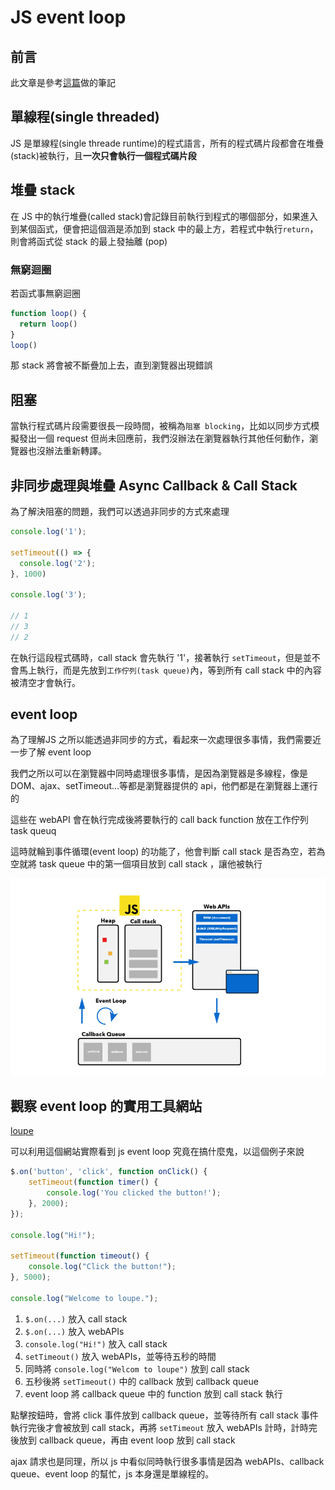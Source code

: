 # JS event loop
## 前言
此文章是參考[這篇](https://pjchender.dev/javascript/js-event-loop-stack-queue/)做的筆記

## 單線程(single threaded)
JS 是單線程(single threade runtime)的程式語言，所有的程式碼片段都會在堆疊(stack)被執行，且**一次只會執行一個程式碼片段**

## 堆疊 stack
在 JS 中的執行堆疊(called stack)會記錄目前執行到程式的哪個部分，如果進入到某個函式，便會把這個涵是添加到 stack 中的最上方，若程式中執行`return`，則會將函式從 stack 的最上發抽離 (pop)

### 無窮迴圈
若函式事無窮迴圈
```js
function loop() {
  return loop()
}
loop()
```
那 stack 將會被不斷疊加上去，直到瀏覽器出現錯誤

## 阻塞
當執行程式碼片段需要很長一段時間，被稱為`阻塞 blocking`，比如以同步方式模擬發出一個 request 但尚未回應前，我們沒辦法在瀏覽器執行其他任何動作，瀏覽器也沒辦法重新轉譯。

## 非同步處理與堆疊 Async Callback & Call Stack
為了解決阻塞的問題，我們可以透過非同步的方式來處理
```js
console.log('1');

setTimeout(() => {
  console.log('2');
}, 1000)

console.log('3');

// 1
// 3
// 2
```
在執行這段程式碼時，call stack 會先執行 '1'，接著執行 `setTimeout`，但是並不會馬上執行，而是先放到`工作佇列(task queue)`內，等到所有 call stack 中的內容被清空才會執行。

## event loop
為了理解JS 之所以能透過非同步的方式，看起來一次處理很多事情，我們需要近一步了解 event loop  

我們之所以可以在瀏覽器中同時處理很多事情，是因為瀏覽器是多線程，像是 DOM、ajax、setTimeout...等都是瀏覽器提供的 api，他們都是在瀏覽器上運行的

這些在 webAPI 會在執行完成後將要執行的 call back function 放在工作佇列 task queuq

這時就輪到事件循環(event loop) 的功能了，他會判斷 call stack 是否為空，若為空就將 task queue 中的第一個項目放到 call stack ，讓他被執行

![imgae](./js-event-loop-explained.png)

## 觀察 event loop 的實用工具網站
[loupe](http://latentflip.com/loupe/?code=JC5vbignYnV0dG9uJywgJ2NsaWNrJywgZnVuY3Rpb24gb25DbGljaygpIHsKICAgIHNldFRpbWVvdXQoZnVuY3Rpb24gdGltZXIoKSB7CiAgICAgICAgY29uc29sZS5sb2coJ1lvdSBjbGlja2VkIHRoZSBidXR0b24hJyk7ICAgIAogICAgfSwgMjAwMCk7Cn0pOwoKY29uc29sZS5sb2coIkhpISIpOwoKc2V0VGltZW91dChmdW5jdGlvbiB0aW1lb3V0KCkgewogICAgY29uc29sZS5sb2coIkNsaWNrIHRoZSBidXR0b24hIik7Cn0sIDUwMDApOwoKY29uc29sZS5sb2coIldlbGNvbWUgdG8gbG91cGUuIik7!!!PGJ1dHRvbj5DbGljayBtZSE8L2J1dHRvbj4%3D)

可以利用這個網站實際看到 js event loop 究竟在搞什麼鬼，以這個例子來說
```js
$.on('button', 'click', function onClick() {
    setTimeout(function timer() {
        console.log('You clicked the button!');    
    }, 2000);
});

console.log("Hi!");

setTimeout(function timeout() {
    console.log("Click the button!");
}, 5000);

console.log("Welcome to loupe.");
```
1. `$.on(...)` 放入 call stack
2. `$.on(...)` 放入 webAPIs
3. `console.log("Hi!")` 放入 call stack
4. `setTimeout()` 放入 webAPIs，並等待五秒的時間
5. 同時將 `console.log("Welcom to loupe")` 放到 call stack
6. 五秒後將 `setTimeout()` 中的 callback 放到 callback queue
7. event loop 將 callback queue 中的 function 放到 call stack 執行

點擊按鈕時，會將 click 事件放到 callback queue，並等待所有 call stack 事件執行完後才會被放到 call stack，再將 `setTimeout` 放入 webAPIs 計時，計時完後放到  callback queue，再由 event loop 放到 call stack

ajax 請求也是同理，所以 js 中看似同時執行很多事情是因為 webAPIs、callback queue、event loop 的幫忙，js 本身還是單線程的。